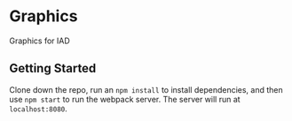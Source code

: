 # Graphics
Graphics for IAD


## Getting Started
Clone down the repo, run an ```npm install``` to install dependencies, and then use ```npm start``` to run the webpack server. The server will run at ```localhost:8080```.
